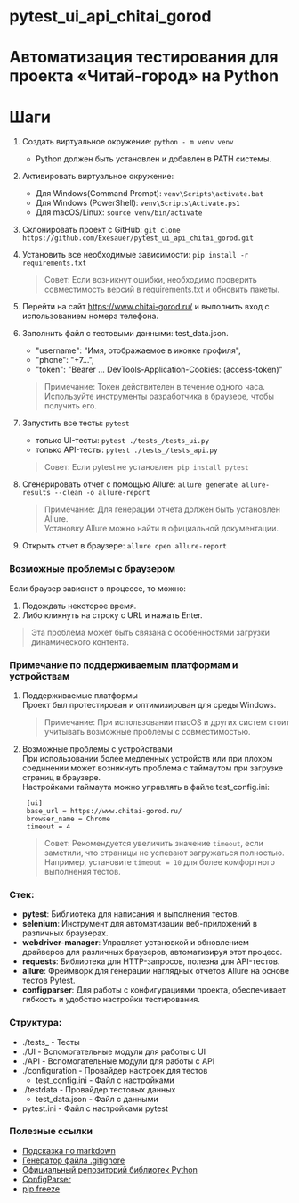 # pytest_ui_api_chitai_gorod

# Автоматизация тестирования для проекта «Читай-город» на Python

# Шаги
1. Создать виртуальное окружение: `python - m venv venv`
    - Python должен быть установлен и добавлен в PATH системы.
2. Активировать виртуальное окружение:
    - Для Windows(Command Prompt): `venv\Scripts\activate.bat`
    - Для Windows (PowerShell): `venv\Scripts\Activate.ps1`
    - Для macOS/Linux: `source venv/bin/activate`

3. Склонировать проект с GitHub: `git clone https://github.com/Exesauer/pytest_ui_api_chitai_gorod.git`
4. Установить все необходимые зависимости: `pip install -r requirements.txt`
    > Совет: Если возникнут ошибки, необходимо проверить совместимость версий в requirements.txt и обновить пакеты.
5. Перейти на сайт https://www.chitai-gorod.ru/ и выполнить вход с использованием номера телефона.
6. Заполнить файл с тестовыми данными: test_data.json.
    - "username": "Имя, отображаемое в иконке профиля",
    - "phone": "+7...",
    - "token": "Bearer ... DevTools-Application-Cookies: (access-token)"
    > Примечание: Токен действителен в течение одного часа.  
    Используйте инструменты разработчика в браузере, чтобы получить его.
7. Запустить все тесты: `pytest`
    - только UI-тесты: `pytest ./tests_/tests_ui.py`
    - только API-тесты: `pytest ./tests_/tests_api.py`
    > Совет: Если pytest не установлен: `pip install pytest`
8. Сгенерировать отчет с помощью Allure: `allure generate allure-results --clean -o allure-report`
   > Примечание: Для генерации отчета должен быть установлен Allure.  
    Установку Allure можно найти в официальной документации.
9. Открыть отчет в браузере: `allure open allure-report`

### Возможные проблемы с браузером

Если браузер зависнет в процессе, то можно:

1. Подождать некоторое время.
2. Либо кликнуть на строку с URL и нажать Enter.

>Эта проблема может быть связана с особенностями загрузки динамического контента.

### Примечание по поддерживаемым платформам и устройствам

1. Поддерживаемые платформы  
    Проект был протестирован и оптимизирован для среды Windows.
    > Примечание: При использовании macOS и других систем стоит учитывать возможные проблемы с совместимостью.

2. Возможные проблемы с устройствами  
   При использовании более медленных устройств или при плохом соединении может возникнуть проблема с таймаутом при загрузке страниц в браузере.   
    Настройками таймаута можно управлять в файле test_config.ini:

        [ui]
        base_url = https://www.chitai-gorod.ru/
        browser_name = Chrome
        timeout = 4
   
    >Совет: Рекомендуется увеличить значение `timeout`, если заметили, что страницы не успевают загружаться полностью. Например, установите `timeout = 10` для более комфортного выполнения тестов.

### Стек:
- **pytest**: Библиотека для написания и выполнения тестов.
- **selenium**: Инструмент для автоматизации веб-приложений в различных браузерах.
- **webdriver-manager**: Управляет установкой и обновлением драйверов для различных браузеров, автоматизируя этот процесс.
- **requests**: Библиотека для HTTP-запросов, полезна для API-тестов.
- **allure**: Фреймворк для генерации наглядных отчетов Allure на основе тестов Pytest.
- **configparser**: Для работы с конфигурациями проекта, обеспечивает гибкость и удобство настройки тестирования.

### Структура:
- ./tests_ - Тесты
- ./UI - Вспомогательные модули для работы с UI
- ./API - Вспомогательные модули для работы с API
- ./configuration - Провайдер настроек для тестов
    - test_config.ini - Файл с настройками
- ./testdata - Провайдер тестовых данных
    - test_data.json - Файл с данными
- pytest.ini - Файл с настройками pytest

### Полезные ссылки
- [Подсказка по markdown](https://www.markdownguide.org/basic-syntax/)
- [Генератор файла .gitignore](https://www.toptal.com/developers/gitignore)
- [Официальный репозиторий библиотек Python](https://pypi.org/)
- [ConfigParser](https://docs.python.org/3/library/configparser.html)
- [pip freeze](https://pip.pypa.io/en/stable/cli/pip_freeze/)